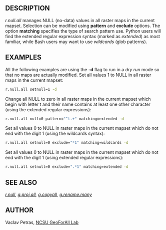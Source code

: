 ## DESCRIPTION

*r.null.all* manages NULL (no-data) values in all raster maps in the
current mapset. Selection can be modified using **pattern** and
**exclude** options. The option **matching** specifies the type of
search pattern use. Python users will find the extended regular
expression syntax (marked as *extended*) as most familiar, while Bash
users may want to use *wildcards* (glob patterns).

## EXAMPLES

All the following examples are using the **-d** flag to run in a *dry
run* mode so that no maps are actually modified. Set all values 1 to
NULL in all raster maps in the current mapset:

```sh
r.null.all setnull=1 -d
```

Change all NULL to zero in all raster maps in the current mapset which
begin with letter t and their name contains at least one other character
(using the extended regular expressions):

```sh
r.null.all null=0 pattern="^t.+" matching=extended -d
```

Set all values 0 to NULL in raster maps in the current mapset which do
not end with the digit 1 (using the wildcards syntax):

```sh
r.null.all setnull=0 exclude="*1" matching=wildcards -d
```

Set all values 0 to NULL in raster maps in the current mapset which do
not end with the digit 1 (using extended regular expressions):

```sh
r.null.all setnull=0 exclude=".*1" matching=extended -d
```

## SEE ALSO

*[r.null](https://grass.osgeo.org/grass-stable/manuals/r.null.html),
[g.proj.all](g.proj.all.md), [g.copyall](g.copyall.md),
[g.rename.many](g.rename.many.md)*

## AUTHOR

Vaclav Petras, [NCSU GeoForAll
Lab](https://geospatial.ncsu.edu/geoforall/)
